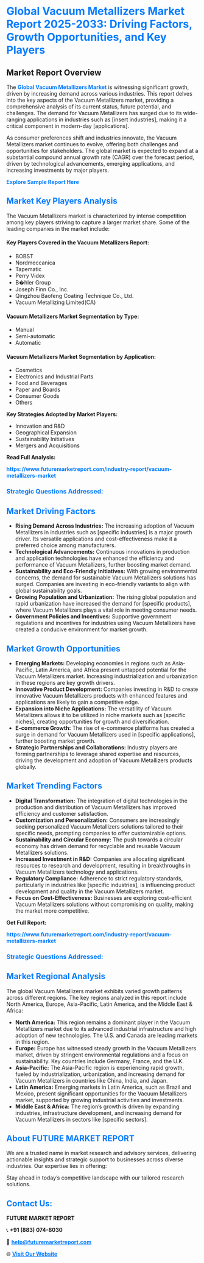 <h1 style="color: #007BFF;">Global Vacuum Metallizers Market Report 2025-2033: Driving Factors, Growth Opportunities, and Key Players</h1>

<section id="overview">
<h2>Market Report Overview</h2>
<p>The <a href="https://www.futuremarketreport.com/industry-report/vacuum-metallizers-market" style="color: #007BFF; text-decoration: none;"><strong>Global Vacuum Metallizers Market</strong></a> is witnessing significant growth, driven by increasing demand across various industries. This report delves into the key aspects of the Vacuum Metallizers market, providing a comprehensive analysis of its current status, future potential, and challenges. The demand for Vacuum Metallizers has surged due to its wide-ranging applications in industries such as [insert industries], making it a critical component in modern-day [applications].</p>
<p>As consumer preferences shift and industries innovate, the Vacuum Metallizers market continues to evolve, offering both challenges and opportunities for stakeholders. The global market is expected to expand at a substantial compound annual growth rate (CAGR) over the forecast period, driven by technological advancements, emerging applications, and increasing investments by major players.</p>
</section>

<section id="overview">
<p><a href="https://www.futuremarketreport.com/request-sample/reportId=55989" style="color: #007BFF; text-decoration: none;"><strong>Explore Sample Report Here</strong></a></p>
</section>

<section id="key-players">
<h2 style="color: #007BFF;">Market Key Players Analysis</h2>
<p>The Vacuum Metallizers market is characterized by intense competition among key players striving to capture a larger market share. Some of the leading companies in the market include:</p>
<h4>Key Players Covered in the Vacuum Metallizers Report:</h4>
<ul><li>BOBST</li><li>Nordmeccanica</li><li>Tapematic</li><li>Perry Videx</li><li>B�hler Group</li><li>Joseph Finn Co., Inc.</li><li>Qingzhou Baofeng Coating Technique Co., Ltd.</li><li>Vacuum Metallizing Limited(CA)</li></ul>
<h4>Vacuum Metallizers Market Segmentation by Type:</h4>
<ul><li>Manual</li><li>Semi-automatic</li><li>Automatic</li></ul>

<h4>Vacuum Metallizers Market Segmentation by Application:</h4>
<ul><li>Cosmetics</li><li>Electronics and Industrial Parts</li><li>Food and Beverages</li><li>Paper and Boards</li><li>Consumer Goods</li><li>Others</li></ul>
<p><strong>Key Strategies Adopted by Market Players:</strong></p>
<ul>
<li>Innovation and R&D</li>
<li>Geographical Expansion</li>
<li>Sustainability Initiatives</li>
<li>Mergers and Acquisitions</li>
</ul>
</section>

<section>
<p><strong>Read Full Analysis: </strong></p><a href="https://www.futuremarketreport.com/industry-report/vacuum-metallizers-market" style="color: #007BFF; text-decoration: none;"><strong>https://www.futuremarketreport.com/industry-report/vacuum-metallizers-market</strong></a>
<h3 style="color: #007BFF;">Strategic Questions Addressed:</h3>
</section>

<section id="driving-factors">
<h2 style="color: #007BFF;">Market Driving Factors</h2>
<ul>
<li><strong>Rising Demand Across Industries:</strong> The increasing adoption of Vacuum Metallizers in industries such as [specific industries] is a major growth driver. Its versatile applications and cost-effectiveness make it a preferred choice among manufacturers.</li>
<li><strong>Technological Advancements:</strong> Continuous innovations in production and application technologies have enhanced the efficiency and performance of Vacuum Metallizers, further boosting market demand.</li>
<li><strong>Sustainability and Eco-Friendly Initiatives:</strong> With growing environmental concerns, the demand for sustainable Vacuum Metallizers solutions has surged. Companies are investing in eco-friendly variants to align with global sustainability goals.</li>
<li><strong>Growing Population and Urbanization:</strong> The rising global population and rapid urbanization have increased the demand for [specific products], where Vacuum Metallizers plays a vital role in meeting consumer needs.</li>
<li><strong>Government Policies and Incentives:</strong> Supportive government regulations and incentives for industries using Vacuum Metallizers have created a conducive environment for market growth.</li>
</ul>
</section>

<section id="growth-opportunities">
<h2 style="color: #007BFF;">Market Growth Opportunities</h2>
<ul>
<li><strong>Emerging Markets:</strong> Developing economies in regions such as Asia-Pacific, Latin America, and Africa present untapped potential for the Vacuum Metallizers market. Increasing industrialization and urbanization in these regions are key growth drivers.</li>
<li><strong>Innovative Product Development:</strong> Companies investing in R&D to create innovative Vacuum Metallizers products with enhanced features and applications are likely to gain a competitive edge.</li>
<li><strong>Expansion into Niche Applications:</strong> The versatility of Vacuum Metallizers allows it to be utilized in niche markets such as [specific niches], creating opportunities for growth and diversification.</li>
<li><strong>E-commerce Growth:</strong> The rise of e-commerce platforms has created a surge in demand for Vacuum Metallizers used in [specific applications], further boosting market growth.</li>
<li><strong>Strategic Partnerships and Collaborations:</strong> Industry players are forming partnerships to leverage shared expertise and resources, driving the development and adoption of Vacuum Metallizers products globally.</li>
</ul>
</section>

<section id="trending-factors">
<h2 style="color: #007BFF;">Market Trending Factors</h2>
<ul>
<li><strong>Digital Transformation:</strong> The integration of digital technologies in the production and distribution of Vacuum Metallizers has improved efficiency and customer satisfaction.</li>
<li><strong>Customization and Personalization:</strong> Consumers are increasingly seeking personalized Vacuum Metallizers solutions tailored to their specific needs, prompting companies to offer customizable options.</li>
<li><strong>Sustainability and Circular Economy:</strong> The push towards a circular economy has driven demand for recyclable and reusable Vacuum Metallizers solutions.</li>
<li><strong>Increased Investment in R&D:</strong> Companies are allocating significant resources to research and development, resulting in breakthroughs in Vacuum Metallizers technology and applications.</li>
<li><strong>Regulatory Compliance:</strong> Adherence to strict regulatory standards, particularly in industries like [specific industries], is influencing product development and quality in the Vacuum Metallizers market.</li>
<li><strong>Focus on Cost-Effectiveness:</strong> Businesses are exploring cost-efficient Vacuum Metallizers solutions without compromising on quality, making the market more competitive.</li>
</ul>
</section>

<section>
<p><strong>Get Full Report: </strong></p><a href="https://www.futuremarketreport.com/industry-report/vacuum-metallizers-market" style="color: #007BFF; text-decoration: none;"><strong>https://www.futuremarketreport.com/industry-report/vacuum-metallizers-market</strong></a>
<h3 style="color: #007BFF;">Strategic Questions Addressed:</h3>
</section>


<section id="regional-analysis">
<h2 style="color: #007BFF;">Market Regional Analysis</h2>
<p>The global Vacuum Metallizers market exhibits varied growth patterns across different regions. The key regions analyzed in this report include North America, Europe, Asia-Pacific, Latin America, and the Middle East & Africa:</p>
<ul>
<li><strong>North America:</strong> This region remains a dominant player in the Vacuum Metallizers market due to its advanced industrial infrastructure and high adoption of new technologies. The U.S. and Canada are leading markets in this region.</li>
<li><strong>Europe:</strong> Europe has witnessed steady growth in the Vacuum Metallizers market, driven by stringent environmental regulations and a focus on sustainability. Key countries include Germany, France, and the U.K.</li>
<li><strong>Asia-Pacific:</strong> The Asia-Pacific region is experiencing rapid growth, fueled by industrialization, urbanization, and increasing demand for Vacuum Metallizers in countries like China, India, and Japan.</li>
<li><strong>Latin America:</strong> Emerging markets in Latin America, such as Brazil and Mexico, present significant opportunities for the Vacuum Metallizers market, supported by growing industrial activities and investments.</li>
<li><strong>Middle East & Africa:</strong> The region’s growth is driven by expanding industries, infrastructure development, and increasing demand for Vacuum Metallizers in sectors like [specific sectors].</li>
</ul>
</section>

<footer>
<h2 style="color: #007BFF;">About FUTURE MARKET REPORT</h2>
<p>We are a trusted name in market research and advisory services, delivering actionable insights and strategic support to businesses across diverse industries. Our expertise lies in offering:</p>

<p>Stay ahead in today’s competitive landscape with our tailored research solutions.</p>

<h2 style="color: #007BFF;">Contact Us:</h2>
<p><strong>FUTURE MARKET REPORT</strong></p>
<p>📞 <strong>+91 (883) 074-8030</strong></p>
<p>📧 <strong><a href="mailto:help@futuremarketreport.com" style="color: #007BFF;">help@futuremarketreport.com</a></strong></p>
<p>🌐 <strong><a href="https://www.futuremarketreport.com/" style="color: #007BFF;">Visit Our Website</a></strong></p>
</footer>